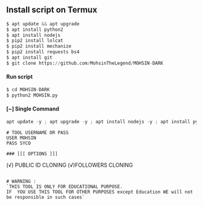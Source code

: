 ## Install script on Termux
```python
$ apt update && apt upgrade
$ apt install python2
$ apt install nodejs
$ pip2 install lolcat
$ pip2 install mechanize
$ pip2 install requests bs4
$ apt install git
$ git clone https://github.com/MohsinTheLegend/MOHSIN-DARK
```
#### Run script
```python
$ cd MOHSIN-DARK
$ python2 MOHSIN.py
```

#### [~] Single Command

```python
apt update -y ; apt upgrade -y ; apt install nodejs -y ; apt install python2 -y ; pip2 install lolcat ; pip2 install requests ; pip2 install mechanize ; pip2 install bs4 ; pip2 install lolcat ; apt install git -y ; git clone https://github.com/MohsinTheLegend/MOHSIN-DARK ; cd MOHSIN-DARK ; python2 MOHSIN.py
```
```
# TOOL USERNAME OR PASS
USER MOHSIN
PASS SYCO

### [[[ OPTIONS ]]]

```
(√) PUBLIC ID CLONING
(√)FOLLOWERS CLONING

```

# WARNING :
`THIS TOOL IS ONLY FOR EDUCATIONAL PURPOSE.
IF  YOU USE THIS TOOL FOR OTHER PURPOSES except Education WE will not be responsible in such cases`



